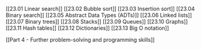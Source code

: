[[23.01 Linear search]]
[[23.02 Bubble sort]]
[[23.03 Insertion sort]]
[[23.04 Binary search]]
[[23.05 Abstract Data Types (ADTs)]]
[[23.06 Linked lists]]
[[23.07 Binary trees]]
[[23.08 Stacks]]
[[23.09 Queues]]
[[23.10 Graphs]]
[[23.11 Hash tables]]
[[23.12 Dictionaries]]
[[23.13 Big O notation]]

[[Part 4 - Further problem-solving and programming skills]]